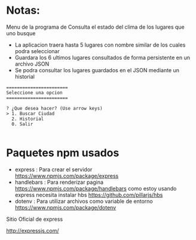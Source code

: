 # Notas:

Menu de la programa de Consulta el estado del clima de los lugares que uno busque 
+ La aplicacion traera hasta 5 lugares con nombre similar de los cuales podra seleccionar
+ Guardara los 6 ultimos lugares consultados de forma persistente en un archivo JSON
+ Se podra consultar los lugares guardados en el JSON mediante un historial 



```
=======================
Seleccione una opcion  
=======================

? ¿Que desea hacer? (Use arrow keys)
> 1. Buscar Ciudad
  2. Historial
  0. Salir


```

# Paquetes npm usados

+ express : Para crear el servidor https://www.npmjs.com/package/express
+ handlebars : Para renderizar pagina  https://www.npmjs.com/package/handlebars como estoy usando express necesita instalar hbs https://github.com/pillarjs/hbs
+ dotenv : Para utilizar archivos como variable de entorno https://www.npmjs.com/package/dotenv



Sitio Oficial de express 

http://expressjs.com/